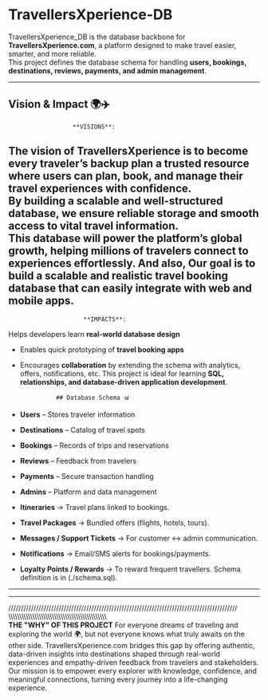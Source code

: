 # TravellersXperience-DB

TravellersXperience_DB is the database backbone for **TravellersXperience.com**, a platform designed to make travel easier, smarter, and more reliable.  
This project defines the database schema for handling **users, bookings, destinations, reviews, payments, and admin management**.

---


## Vision & Impact 🌍✈️

                      **VISIONS**:

                      
**The vision of TravellersXperience is to become **every traveler’s backup plan** a trusted resource where users can plan, book, and manage their travel experiences with confidence.  
By building a scalable and well-structured database, we ensure reliable storage and smooth access to vital travel information.  
This database will power the platform’s **global growth**, helping millions of travelers connect to experiences effortlessly.
And also, Our goal is to build a **scalable and realistic travel booking database** that can easily integrate with **web and mobile apps**.**
---
                         **IMPACTS**:

                         
 Helps developers learn **real-world database design**  
- Enables quick prototyping of **travel booking apps**  
- Encourages **collaboration** by extending the schema with analytics, offers, notifications, etc.
This project is ideal for learning **SQL, relationships, and database-driven application development**.


                ## Database Schema 📊

- **Users** – Stores traveler information  
- **Destinations** – Catalog of travel spots  
- **Bookings** – Records of trips and reservations  
- **Reviews** – Feedback from travelers  
- **Payments** – Secure transaction handling  
- **Admins** – Platform and data management    
- **Itineraries** → Travel plans linked to bookings.
- **Travel Packages** → Bundled offers (flights, hotels, tours).
- **Messages / Support Tickets** → For customer ↔️ admin communication.
- **Notifications** → Email/SMS alerts for bookings/payments.
- **Loyalty Points / Rewards** → To reward frequent travellers.
     Schema definition is in (./schema.sql).

*******************************************************************************************
*******************************************************************************************
///////////////////////////////////////////////////////////////////////////////////////////
\\\\\\\\\\\\\\\\\\\\\\\\\\\\\\\\\\\\\\\\\\\\\\\\\\\\\\\\\\\\\\\\\\\\\\\\\\\\\\\\\\\\\\\\\\\
                    **THE  "WHY" OF THIS PROJECT**
 For everyone dreams of traveling and exploring the world 🌍, but not everyone knows what truly awaits on the other side.
TravellersXperience.com bridges this gap by offering authentic, data-driven insights into destinations shaped through real-world experiences and empathy-driven feedback from travelers and stakeholders.
Our mission is to empower every explorer with knowledge, confidence, and meaningful connections, turning every journey into a life-changing experience. 
                  
